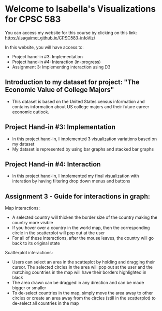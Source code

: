 # Welcome to Isabella's Visualizations for CPSC 583

You can access my website for this course by clicking on this link: https://isaguimet.github.io/CPSC583-infoViz/

In this website, you will have access to:
- Project hand-in #3: Implementation
- Project hand-in #4: Interaction (in-progress)
- Assignment 3: Implementing interaction using D3

## Introduction to my dataset for project: "The Economic Value of College Majors"
- This dataset is based on the United States census information and contains information about US college majors and their future career economic outlook.

## Project Hand-in #3: Implementation
- In this project hand-in, I implemented 3 visualization variations based on my dataset
- My dataset is represented by using bar graphs and stacked bar graphs

## Project Hand-in #4: Interaction
- In this project hand-in, I implemented my final visualization with interation by having filtering drop down menus and buttons

## Assignment 3 - Guide for interactions in graph:
Map interactions:
- A selected country will thicken the border size of the country making the country more visible
- If you hover over a country in the world map, then the corresponding circle in the scatterplot will pop out at the user
- For all of these interactions, after the mouse leaves, the country will go back to its original state

Scatterplot interactions:
- Users can select an area in the scatteplot by holding and dragging their cursor. The selected circles in the area will pop out at the user and the matching countries in the map will have their borders highlighted in black
- The area drawn can be dragged in any direction and can be made bigger or smaller
- To de-select countries in the map, simply move the area away to other circles or create an area away from the circles (still in the scatterplot) to de-select all countries in the map

